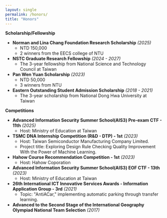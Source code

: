```yaml
---
layout: single
permalink: /honors/
title: "Honors"
---
```


<!-- * **AI for Cyber Security Scholarship** *(2025)*
    * USD 5,000
    * 1 winner from Denmark Government -->


**Scholarship/Fellowship**
* **Norman and Lina Chang Foundation Research Scholarship** *(2025)*
    * NTD 150,000
    * 2 winners from the EECS college of NTU
* **NSTC Graduate Research Fellowship** *(2024 - 2027)*
    * The 3-year fellowship from National Science and Technology Council at Taiwan
* **Pan Wen Yuan Scholarship** *(2023)*
    * NTD 50,000
    * 3 winners from NTU
* **Eastern Outstanding Student Admission Scholarship** *(2018 - 2021)*
    * The 3-year scholarship from National Dong Hwa University at Taiwan

**Competitions**
* **Advanced Information Security Summer School(AIS3) Pre-exam CTF - 11th** *(2025)*
    * Host: Ministry of Education at Taiwan
* **TSMC DNA Internship Competition (R&D - DTP) - 1st** *(2023)*
    * Host: Taiwan Semiconductor Manufacturing Company Limited.
    * Project title: Exploring Design Rule Checking Quality Improvement With the Power of Machine Learning.
* **Hahow Course Recommendation Competition - 1st** *(2023)*
    * Host: Hahow Coporation
* **Advanced Information Security Summer School(AIS3) EOF CTF - 13th** *(2023)*
    * Host: Ministry of Education at Taiwan
* **26th International ICT Innovative Services Awards - Information Application Group - 3rd** *(2021)*
    * Topic: "AntiACar," implementing automatic parking through transfer learning.
* **Advanced to the Second Stage of the International Geography Olympiad National Team Selection**  *(2017)*

